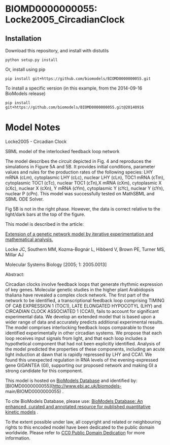 # BIOMD0000000055: Locke2005_CircadianClock

## Installation

Download this repository, and install with distutils

`python setup.py install`

Or, install using pip

`pip install git+https://github.com/biomodels/BIOMD0000000055.git`

To install a specific version (in this example, from the 2014-09-16 BioModels release)

`pip install git+https://github.com/biomodels/BIOMD0000000055.git@20140916`


# Model Notes


Locke2005 - Circadian Clock

SBML model of the interlocked feedback loop network

The model describes the circuit depicted in Fig. 4 and reproduces the
simulations in Figure 5A and 5B. It provides initial conditions, parameter
values and rules for the production rates of the following species: LHY mRNA
(cLm), cytoplasmic LHY (cLc), nuclear LHY (cLn), TOC1 mRNA (cTm), cytoplasmic
TOC1 (cTc), nuclear TOC1 (cTn),X mRNA (cXm), cytoplasmic X (cXc), nuclear X
(cXn), Y mRNA (cYm), cytoplasmic Y (cYc), nuclear Y (cYn), nuclear P (cPn).
This model was successfully tested on MathSBML and SBML ODE Solver.

Fig 5B is not in the right phase. However, the data is correct relative to the
light/dark bars at the top of the figure.

This model is described in the article:

[Extension of a genetic network model by iterative experimentation and
mathematical analysis.](http://identifiers.org/pubmed/16729048)

Locke JC, Southern MM, Kozma-Bognár L, Hibberd V, Brown PE, Turner MS, Millar
AJ

Molecular Systems Biology [2005; 1: 2005.0013]

Abstract:

Circadian clocks involve feedback loops that generate rhythmic expression of
key genes. Molecular genetic studies in the higher plant Arabidopsis thaliana
have revealed a complex clock network. The first part of the network to be
identified, a transcriptional feedback loop comprising TIMING OF CAB
EXPRESSION 1 (TOC1), LATE ELONGATED HYPOCOTYL (LHY) and CIRCADIAN CLOCK
ASSOCIATED 1 (CCA1), fails to account for significant experimental data. We
develop an extended model that is based upon a wider range of data and
accurately predicts additional experimental results. The model comprises
interlocking feedback loops comparable to those identified experimentally in
other circadian systems. We propose that each loop receives input signals from
light, and that each loop includes a hypothetical component that had not been
explicitly identified. Analysis of the model predicted the properties of these
components, including an acute light induction at dawn that is rapidly
repressed by LHY and CCA1. We found this unexpected regulation in RNA levels
of the evening-expressed gene GIGANTEA (GI), supporting our proposed network
and making GI a strong candidate for this component.

This model is hosted on [BioModels Database](http://www.ebi.ac.uk/biomodels/)
and identified by: [BIOMD0000000055](http://www.ebi.ac.uk/biomodels-
main/BIOMD0000000055) .

To cite BioModels Database, please use: [BioModels Database: An enhanced,
curated and annotated resource for published quantitative kinetic
models](http://identifiers.org/pubmed/20587024) .

To the extent possible under law, all copyright and related or neighbouring
rights to this encoded model have been dedicated to the public domain
worldwide. Please refer to [CC0 Public Domain
Dedication](http://creativecommons.org/publicdomain/zero/1.0/) for more
information.


